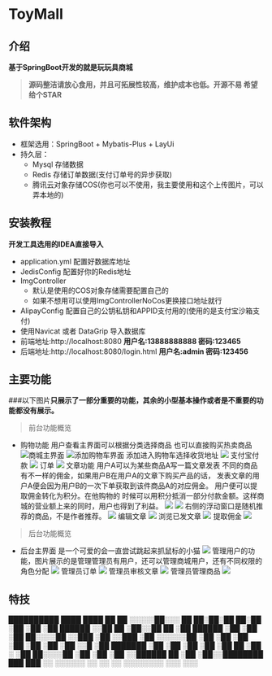 # ToyMall

## 介绍
**基于SpringBoot开发的就是玩玩具商城**
> **源码整洁请放心食用，并且可拓展性较高，维护成本也低。开源不易 希望给个STAR**
## 软件架构
- 框架选用：SpringBoot + Mybatis-Plus + LayUi 
- 持久层：
   - Mysql 存储数据
   - Redis 存储订单数据(支付订单号的异步获取)
   - 腾讯云对象存储COS(你也可以不使用，我主要使用和这个上传图片，可以弄本地的)


## 安装教程
**开发工具选用的IDEA直接导入**
- application.yml 配置好数据库地址
- JedisConfig 配置好你的Redis地址
- ImgController 
   - 默认是使用的COS对象存储需要配置自己的
   - 如果不想用可以使用ImgControllerNoCos更换接口地址就行
- AlipayConfig 配置自己的公钥私钥和APPID支付用的(使用的是支付宝沙箱支付)
- 使用Navicat 或者 DataGrip 导入数据库 
- 前端地址:http://localhost:8080   **用户名:13888888888 密码:123465**
- 后端地址:http://localhost:8080/login.html   **用户名:admin 密码:123456**


## **主要功能**
  ###以下图片**只展示了一部分重要的功能，其余的小型基本操作或者是不重要的功能都没有展示。**
> 前台功能概览
- 购物功能 用户查看主界面可以根据分类选择商品 也可以直接购买热卖商品
  ![商城主界面](https://s-y-1304244043.cos.ap-beijing.myqcloud.com/gitee/ToyMall-index.png)
  ![添加购物车界面](https://s-y-1304244043.cos.ap-beijing.myqcloud.com/gitee/ToyMall-addGat.png)
  添加进入购物车选择收货地址
  ![](https://s-y-1304244043.cos.ap-beijing.myqcloud.com/gitee/ToyMall-gat.png)
  支付宝付款
  ![](https://s-y-1304244043.cos.ap-beijing.myqcloud.com/gitee/ToyMall-aliPay.png)
  订单
  ![](https://s-y-1304244043.cos.ap-beijing.myqcloud.com/gitee/ToyMall-order.png)
  文章功能 用户A可以为某些商品A写一篇文章发表 不同的商品有不一样的佣金，如果用户B在用户A的文章下购买产品的话，
  发表文章的用户A便会因为用户B的一次下单获取到该件商品A的对应佣金。 用户便可以提取佣金转化为积分。在他购物的
  时候可以用积分抵消一部分付款金额。这样商城的营业额上来的同时，用户也得到了利益。 
  ![](https://s-y-1304244043.cos.ap-beijing.myqcloud.com/gitee/ToyMall-article.png)
  ![](https://s-y-1304244043.cos.ap-beijing.myqcloud.com/gitee/ToyMall-articleInfo.png)
  右侧的浮动窗口是随机推荐的商品，不是作者推荐。
  ![](https://s-y-1304244043.cos.ap-beijing.myqcloud.com/gitee/ToyMall-articleInfo2.png)
  编辑文章
  ![](https://s-y-1304244043.cos.ap-beijing.myqcloud.com/gitee/ToyMall-addArticle.png)
  浏览已发文章
  ![](https://s-y-1304244043.cos.ap-beijing.myqcloud.com/gitee/ToyMall-addArticle2.png)
  提取佣金
  ![](https://s-y-1304244043.cos.ap-beijing.myqcloud.com/gitee/ToyMall-money.png)
> 后台功能概览
- 后台主界面 是一个可爱的会一直尝试跳起来抓鼠标的小猫
  ![](https://s-y-1304244043.cos.ap-beijing.myqcloud.com/gitee/ToyMall-adminIndex.png)
  管理用户的功能，图片展示的是管理管理员有用户，还可以管理商城用户，还有不同权限的角色分配
  ![](https://s-y-1304244043.cos.ap-beijing.myqcloud.com/gitee/ToyMall-adminUser.png)
  管理员订单
  ![](https://s-y-1304244043.cos.ap-beijing.myqcloud.com/gitee/ToyMall-adminOrder.png)
  管理员审核文章
  ![](https://s-y-1304244043.cos.ap-beijing.myqcloud.com/gitee/ToyMall-adminArticle.png)
  管理员管理商品
  ![](https://s-y-1304244043.cos.ap-beijing.myqcloud.com/gitee/ToyMall-shopList.png)
## 特技

 ██████████                   ████     ████            ██  ██
░░░░░██░░░            ██   ██░██░██   ██░██           ░██ ░██
    ░██      ██████  ░░██ ██ ░██░░██ ██ ░██  ██████   ░██ ░██
    ░██     ██░░░░██  ░░███  ░██ ░░███  ░██ ░░░░░░██  ░██ ░██
    ░██    ░██   ░██   ░██   ░██  ░░█   ░██  ███████  ░██ ░██
    ░██    ░██   ░██   ██    ░██   ░    ░██ ██░░░░██  ░██ ░██
    ░██    ░░██████   ██     ░██        ░██░░████████ ███ ███
    ░░      ░░░░░░   ░░      ░░         ░░  ░░░░░░░░ ░░░ ░░░ 
